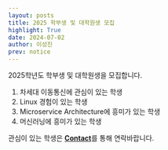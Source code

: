 ```yaml
---
layout: posts
title: 2025 학부생 및 대학원생 모집
highlight: True
date: 2024-07-02
author: 이성진
prev: notice
---
```


2025학년도 학부생 및 대학원생을 모집합니다.

1. 차세대 이동통신에 관심이 있는 학생
2. Linux 경험이 있는 학생
3. Microservice Architecture에 흥미가 있는 학생
4. 머신러닝에 흥미가 있는 학생

관심이 있는 학생은 <a href="/#contact" target="_blank"><b>Contact</b></a>를 통해 연락바랍니다.